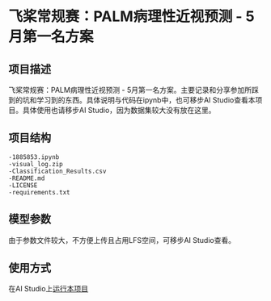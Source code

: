 # 飞桨常规赛：PALM病理性近视预测 - 5月第一名方案

## 项目描述

飞桨常规赛：PALM病理性近视预测 - 5月第一名方案。主要记录和分享参加所踩到的坑和学习到的东西。具体说明与代码在ipynb中，也可移步AI Studio查看本项目。具体使用也请移步AI Studio，因为数据集较大没有放在这里。

## 项目结构

```
-1885853.ipynb
-visual_log.zip
-Classification_Results.csv
-README.md
-LICENSE
-requirements.txt
```

## 模型参数

由于参数文件较大，不方便上传且占用LFS空间，可移步AI Studio查看。

## 使用方式

在AI Studio上[运行本项目](https://aistudio.baidu.com/aistudio/projectdetail/1885853)
